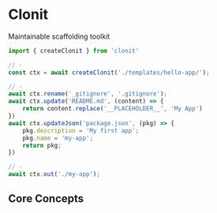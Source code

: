 # Clonit

Maintainable scaffolding toolkit


```js
import { createClonit } from 'clonit'

// -
const ctx = await createClonit('./templates/hello-app/'); 

// -
await ctx.rename('_gitignore', '.gitignore');
await ctx.update('README.md', (content) => {
	return content.replace('__PLACEHOLDER__', 'My App')
})
await ctx.updateJson('package.json', (pkg) => {
	pkg.description = 'My first app';
	pkg.name = 'my-app';
	return pkg;
})

// -
await ctx.out('./my-app');
```

## Core Concepts

